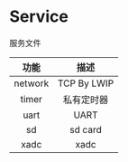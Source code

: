 # Service

服务文件

|  功能   |    描述     |
| :-----: | :---------: |
| network | TCP By LWIP |
|  timer  | 私有定时器  |
|  uart   |    UART     |
|   sd    |   sd card   |
|  xadc   |     xadc    |